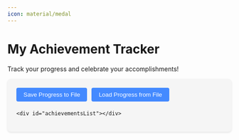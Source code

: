 ```yaml
---
icon: material/medal
---
```


# My Achievement Tracker

Track your progress and celebrate your accomplishments!

<div class="achievement-container">
    <div class="achievement-controls">
        <button id="saveBtn">Save Progress to File</button>
        <button id="loadBtn">Load Progress from File</button>
        <input type="file" id="fileInput" accept=".txt" style="display: none;">
    </div>

    <div id="achievementsList"></div>
</div>

<div id="congratsModal" class="modal">
    <div class="modal-content">
        <span class="close">&times;</span>
        <h2 id="congratsTitle"></h2>
        <p id="congratsDate"></p>
        <p id="congratsMessage"></p>
    </div>
</div>

<style>
:root {
    --md-default-bg-color: var(--md-code-bg-color, #f5f5f5);
    --md-accent-fg-color--transparent: rgba(68, 138, 255, 0.1);
    --md-typeset-a-color: #448aff;
    --md-primary-fg-color: #448aff;
    --md-primary-fg-color--dark: #1976d2;
}

.achievement-container {
    max-width: 800px;
    margin: 0 auto;
    padding: 20px;
    background-color: var(--md-default-bg-color);
    border-radius: 8px;
    box-shadow: 0 2px 4px rgba(0,0,0,0.1);
}

.achievement-item {
    display: flex;
    align-items: center;
    padding: 12px;
    margin: 8px 0;
    background-color: var(--md-code-bg-color);
    border-radius: 4px;
    transition: all 0.3s ease;
}

.achievement-item:hover {
    background-color: var(--md-accent-fg-color--transparent);
}

.achievement-item input[type="checkbox"] {
    margin-right: 12px;
    transform: scale(1.3);
}

.achievement-label {
    flex-grow: 1;
    cursor: pointer;
}

.achievement-date {
    color: var(--md-typeset-a-color);
    font-size: 0.8em;
    margin-left: 12px;
}

.achievement-controls {
    margin-bottom: 20px;
    display: flex;
    gap: 10px;
}

#saveBtn, #loadBtn {
    padding: 8px 16px;
    background-color: var(--md-primary-fg-color);
    color: white;
    border: none;
    border-radius: 4px;
    cursor: pointer;
    transition: background-color 0.2s ease;
}

#saveBtn:hover, #loadBtn:hover {
    background-color: var(--md-primary-fg-color--dark);
}

.modal {
    display: none;
    position: fixed;
    z-index: 100;
    left: 0;
    top: 0;
    width: 100%;
    height: 100%;
    background-color: rgba(0,0,0,0.5);
}

.modal-content {
    background-color: var(--md-default-bg-color);
    margin: 15% auto;
    padding: 20px;
    border-radius: 8px;
    max-width: 500px;
    position: relative;
    box-shadow: 0 4px 20px rgba(0,0,0,0.3);
}

.close {
    position: absolute;
    right: 15px;
    top: 10px;
    font-size: 24px;
    cursor: pointer;
    color: #999;
}

.close:hover {
    color: #333;
}
</style>

<script>
const achievements = [
    // Levels
    { id: 'level1', title: "Reach Level 1", message: `You've taken your first step! =) <br> Your adventure starts here. <br> Take a look around, <a href="/faq/gameplay/controls.md">adjust your settings</a>, talk to the NPCs, make a screenshot, read the <a href="/faq/support/rules.md">rules</a>, and hunt! ` },
    { id: 'level2', title: "Reach Level 2", message: `You made it! There's many more levels to come, take it slow, make breaks, drink some water, check your posture, the game will be here for long. Game released in <b>2003</b> and you are still playing it today.` },
    { id: 'level5', title: "Reach Level 5", message: `Level 5.. Already?! Well done! Think about getting some No-Grade weapons and armors perhaps, they should be pretty cheap in the shops. Don't worry, you can upgrade them for Adena and best of all, becase you are upgrading: they are without taxes! <br>` },
    { id: 'level10', title: "Reach Level 10", message: `By now you have already learned a new skill, got some lucky drops, perhaps? Not sure, though I know for sure you reached level 10, cheers! :D` },
    { id: 'level20', title: "Reach Level 20", message: `Now you're getting serious! Time to upgrade to D-Grade gear` },
    { id: 'level20', title: "Reach Level 30", message: `Soon you get to be Level 40 and do your major class transfer. Starting to regret your choice? Every class has its' pros and cons, there is no right answer, find your niche and hone it. But if you feel like you really don't like it, don't be afraid to restart. Later you do it, the worse it'll be.` },
    { id: 'level40', title: "Reach Level 40", message: `Halfway to greatness! C-Grade gear awaits, and the real challenges begin. Thought of joining a clan yet?` },
    { id: 'level50', title: "Reach Level 50", message: `The big Five-Zero! You're no longer a rookie - those C-Grade weapons should feel like extensions of your arms by now. Ever tried fishing? It's oddly relaxing between hunts.` },
    { id: 'level60', title: "Reach Level 60", message: `Look at you, veteran! I knew you could do it. The levels start to get slower, but don't let it get to you.` },
    { id: 'level70', title: "Reach Level 70", message: `70 winters have shaped you. Ivory Tower whispers of Subclasses and Noblesse vows, will you answer them?  ` },
    { id: 'level76', title: "Reach Level 76", message: `Welcome to the big leagues! S-Grade whispers your name, but don't rush - some of the best memories happen in these final climbs. Have you done your Subclass quest? Levelled it to 75 for Noblesse? Or perhaps 3rd class?` },
    { id: 'level78', title: "Reach Level 78", message: `You have unlocked most of your skills and slained even more enemies, Congratulations, this is a huge achievement!` },
    { id: 'level80', title: "Reach Level 80", message: `Max level magic! Whether you're here for PvP glory or just to flex in Giran, take a moment to appreciate the journey. That 2003 release date? You're why it still lives. <br> <iframe width="560" height="315" src="https://www.youtube.com/embed/UqyT8IEBkvY?si=W4OxwP1x7zL9Jtbo" title="YouTube video player" frameborder="0" allow="accelerometer; autoplay; clipboard-write; encrypted-media; gyroscope; picture-in-picture; web-share" referrerpolicy="strict-origin-when-cross-origin" allowfullscreen></iframe>` },

    // Gear & Wealth
    { id: 'nograde', title: "Cover Me in No-Grade!", message: `Someone is looking fancy!` },
    { id: 'dgrade', title: "Cover Me in D-Grade!", message: `Upgraded to D-Grade gear! Now you can handle tougher foes. How long did it take you to get them?` },
    { id: 'cgrade', title: "Cover Me in C-Grade!", message: `Some people say it's foolish to wear C-Grade even Lv70+, they just don't understand the C-Grade way of Life. Do you really need anything else? Warrior, you earned it. <br> <a href="https://postimg.cc/4nyJk2Qf"><img src="https://i.postimg.cc/SQ7j9wXM/cgrade.png"></img></a>` },
    { id: 'bgrade', title: "Cover Me in B-Grade!", message: `Gears are starting to look more proper, unlike the pyjamas you have been wearing.` },
    { id: 'agrade', title: "Cover Me in A-Grade!", message: `Crafting or getting A-Grade is not by any means easy, you pushed through it though and earned this achievement! Flex your gear in Giran!` },
    { id: 'sgrade', title: "Cover Me in S-Grade!", message: `Whether clad in the Crusader's argent plate or the Arcana's celestial weave, true power needs no color, yet Draconic's crimson still stains the hands of those unworthy. You? You wear it as birthright.` },
    { id: 'onemillion', title: "Acquire 1 Million Adena", message: `I bet the dwarves are drooling over this, don't let them have one penny! Hide it, quick!` },
    { id: 'onebillion', title: "Acquire 1 Billion Adena", message: `What's the color of your Strider? Is it made out of Gold? <br> One of the most difficult achievements, congratulations! <br> <iframe width="560" height="315" src="https://www.youtube.com/embed/GjazN63hMkA?si=bLmBMqXnFZd15mdz" title="YouTube video player" frameborder="0" allow="accelerometer; autoplay; clipboard-write; encrypted-media; gyroscope; picture-in-picture; web-share" referrerpolicy="strict-origin-when-cross-origin" allowfullscreen></iframe>` },

    // PvE & Raids
    { id: 'firstraid', title: "First Raid Boss Kill", message: `You've tasted blood! Raid bosses will fear you now. I wonder how it went! Were there a lot of call outs, healers running out of mana, perhaps realizing too late that the boss does reflect damage? Hope you got some cool drops!` },
    { id: 'antharas', title: "Slayer of Antharas", message: `The Land Dragon falls before you! A legendary feat. Was it ton of fun? I hope so!` },
    { id: 'valakas', title: "Slayer of Valakas", message: `The Fire Dragon is no more. The world trembles at your might. Did your party get last hit for getting Valakas Slayer Circlet?` },
    { id: 'baium', title: "Slayer of Baium", message: `You've defeated the fallen angel. Heaven and Hell know your name.` },
    { id: 'orfen', title: "Slayer of Orfen", message: `You defeated Orfen, the corrupted Arachne whose rage twisted her into a vengeful terror. Now her threads of madness weave no more.` },
    { id: 'frintezza', title: "Slayer of Frintezza", message: `You vanquished Frintezza, the tragic ruler who sacrificed his humanity in a desperate pact with Halisha. The reign of Elmoreden's final emperor ends with you.` },
    { id: 'zaken', title:"Slayer of Zaken", message: `You've put Zaken's tormented soul to rest. The cannons fall silent on Devil's Isle - his mutinous crew can finally stop walking the plank... for eternity.`},
    { id: 'queenant', title:"Slayer of Queen Ant", message: `The Queen Ant's steel-carapace lies shattered. Her hive's chittering frenzy falls silent—no more eggs will hatch in the shadow of her jagged pincers.`},
    { id: 'core', title:"Slayer of Core", message: `The last shuddering pulse of Core fades from Cruma's walls. Was it a failed experiment, a cursed guardian, or something older? All that remains is the echo of its minions collapsing—and your party's exhausted cheers.`},

    

    // PvP & Sieges
    { id: 'firstkill', title: "First Player Kill", message: `The hunt begins. Your name spreads across the battlefield.` },
    { id: 'pvp10', title: "10 PvP Kills", message: `Aspiring warrior! Keep climbing the ranks.` },
    { id: 'pvp100', title: "100 PvP Kills", message: `A true force to be reckoned with.` },
    { id: 'castleowner', title: "Castle Lord", message: `You rule over a castle! Taxes, glory, and power are yours.` },
    { id: 'siegewon', title: "Siege Victor", message: `Your clan stood triumphant in the chaos of battle. I came, I saw, I conquered.` },

    // Crafting & Economy
    { id: 'firstcraft', title: "First Item Crafted", message: `From raw materials to a masterpiece. Keep refining your skills!` },
    { id: 'tradesuccess', title: "First Trade", message: `Buy low, sell high - you've mastered the market. You are a true Wolf of Giran Street.` },

    // Social & Exploration
    { id: 'joinclan', title: "Join a Clan", message: `Together we stand! Find allies and conquer the world. Under the same Crest, under the same underwear! Sorry, got a little bit carried away..` },
    { id: 'explore100', title: "Visit Every Town", message: `<iframe width="560" height="315" src="https://www.youtube.com/embed/zsbdJPT0G7M?si=cGWKV50bzsYS8L1G" title="YouTube video player" frameborder="0" allow="accelerometer; autoplay; clipboard-write; encrypted-media; gyroscope; picture-in-picture; web-share" referrerpolicy="strict-origin-when-cross-origin" allowfullscreen></iframe>` },

    // Humorous & Unique
    { id: 'death1', title: "Die 1 Time", message: `First death always stings.. Is it time to upgrade your gear or perhaps turn your Monitor on?` },
    { id: 'death10', title: "Die 5 Times", message: `"I meant to do that..." - Every L2 player ever.` },
    { id: 'fish100', title: "Catch 100 Fish", message: `The sea whispers secrets to you. Or maybe just fish. Those trade slots won't upgrade themselves!` },
    { id: 'fishchampionship', title: "Reach #1 in the Fishing Championship", message: `You earned yourself 800k and this achievement! Was it skill or luck? 100% Skill and 100% reason to remember the name! The Anglers bow before you.` },
    { id: 'dancehour', title: "Dance for 1 Hour", message: `The true endgame: becoming the best dancer in Giran Alleyways, I guess it's one way to make Adena..?` },
];

const storage = {
    data: {},
    
    getItem: function(key) {
        if (typeof localStorage !== 'undefined') {
            return localStorage.getItem(key);
        }
        return this.data[key] || null;
    },
    
    setItem: function(key, value) {
        if (typeof localStorage !== 'undefined') {
            localStorage.setItem(key, value);
        } else {
            this.data[key] = value;
        }
    },
    
    removeItem: function(key) {
        if (typeof localStorage !== 'undefined') {
            localStorage.removeItem(key);
        } else {
            delete this.data[key];
        }
    }
};

document.addEventListener('DOMContentLoaded', function() {
    const achievementsList = document.getElementById('achievementsList');
    const congratsModal = document.getElementById('congratsModal');
    const congratsTitle = document.getElementById('congratsTitle');
    const congratsDate = document.getElementById('congratsDate');
    const congratsMessage = document.getElementById('congratsMessage');
    const closeBtn = document.querySelector('.close');
    const saveBtn = document.getElementById('saveBtn');
    const loadBtn = document.getElementById('loadBtn');
    const fileInput = document.getElementById('fileInput');

    function createAchievementItems() {
        achievementsList.innerHTML = '';
        
        achievements.forEach(achievement => {
            const storedData = storage.getItem(achievement.id);
            const achievementData = storedData ? JSON.parse(storedData) : {
                completed: false,
                date: null
            };

            const item = document.createElement('div');
            item.className = 'achievement-item';
            
            const checkbox = document.createElement('input');
            checkbox.type = 'checkbox';
            checkbox.id = achievement.id;
            checkbox.checked = achievementData.completed;
            
            const label = document.createElement('label');
            label.className = 'achievement-label';
            label.htmlFor = achievement.id;
            label.textContent = achievement.title;
            
            const dateSpan = document.createElement('span');
            dateSpan.className = 'achievement-date';
            if (achievementData.date) {
                dateSpan.textContent = `Completed on: ${achievementData.date}`;
            }
            
            item.appendChild(checkbox);
            item.appendChild(label);
            item.appendChild(dateSpan);
            achievementsList.appendChild(item);
            
            checkbox.addEventListener('change', function() {
                if (this.checked) {
                    const completionDate = new Date().toLocaleString();
                    const newAchievementData = {
                        completed: true,
                        date: completionDate
                    };
                    storage.setItem(achievement.id, JSON.stringify(newAchievementData));
                    dateSpan.textContent = `Completed on: ${completionDate}`;
                    
                    congratsTitle.textContent = `Congratulations! <3`;
                    congratsDate.textContent = `Achieved on: ${completionDate}`;
                    congratsMessage.innerHTML = achievement.message;
                    congratsModal.style.display = 'block';
                } else {
                    storage.removeItem(achievement.id);
                    dateSpan.textContent = '';
                }
            });
        });
    }

    createAchievementItems();

    closeBtn.addEventListener('click', function() {
        congratsModal.style.display = 'none';
    });

    window.addEventListener('click', function(event) {
        if (event.target === congratsModal) {
            congratsModal.style.display = 'none';
        }
    });

    saveBtn.addEventListener('click', function() {
        const progress = {};
        achievements.forEach(achievement => {
            const data = storage.getItem(achievement.id);
            if (data) {
                progress[achievement.id] = JSON.parse(data);
            }
        });
        
        const blob = new Blob([JSON.stringify(progress, null, 2)], { type: 'text/plain' });
        const url = URL.createObjectURL(blob);
        const a = document.createElement('a');
        a.href = url;
        a.download = 'achievements_progress.txt';
        document.body.appendChild(a);
        a.click();
        document.body.removeChild(a);
        URL.revokeObjectURL(url);
    });

    loadBtn.addEventListener('click', function() {
        fileInput.click();
    });

    fileInput.addEventListener('change', function(e) {
        const file = e.target.files[0];
        if (!file) return;
        
        const reader = new FileReader();
        reader.onload = function(e) {
            try {
                const progress = JSON.parse(e.target.result);
                
                achievements.forEach(achievement => {
                    storage.removeItem(achievement.id);
                });
                
                for (const id in progress) {
                    storage.setItem(id, JSON.stringify(progress[id]));
                }
                
                createAchievementItems();
                alert('Progress loaded successfully!');
            } catch (error) {
                alert('Error loading progress: Invalid file format');
            }
        };
        reader.readAsText(file);
    });
});
</script>